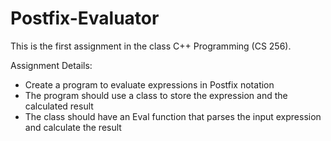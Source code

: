# Postfix-Evaluator

This is the first assignment in the class C++ Programming (CS 256).

Assignment Details:
- Create a program to evaluate expressions in Postfix notation
- The program should use a class to store the expression and the calculated result
- The class should have an Eval function that parses the input expression and calculate the result
